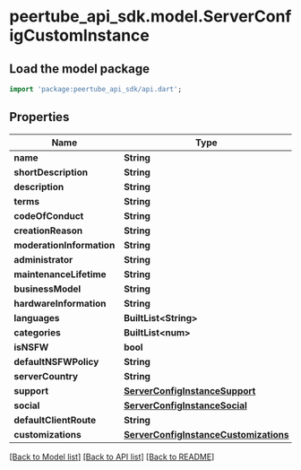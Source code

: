 # peertube_api_sdk.model.ServerConfigCustomInstance

## Load the model package
```dart
import 'package:peertube_api_sdk/api.dart';
```

## Properties
Name | Type | Description | Notes
------------ | ------------- | ------------- | -------------
**name** | **String** |  | [optional] 
**shortDescription** | **String** |  | [optional] 
**description** | **String** |  | [optional] 
**terms** | **String** |  | [optional] 
**codeOfConduct** | **String** |  | [optional] 
**creationReason** | **String** |  | [optional] 
**moderationInformation** | **String** |  | [optional] 
**administrator** | **String** |  | [optional] 
**maintenanceLifetime** | **String** |  | [optional] 
**businessModel** | **String** |  | [optional] 
**hardwareInformation** | **String** |  | [optional] 
**languages** | **BuiltList&lt;String&gt;** |  | [optional] 
**categories** | **BuiltList&lt;num&gt;** |  | [optional] 
**isNSFW** | **bool** |  | [optional] 
**defaultNSFWPolicy** | **String** |  | [optional] 
**serverCountry** | **String** |  | [optional] 
**support** | [**ServerConfigInstanceSupport**](ServerConfigInstanceSupport.md) |  | [optional] 
**social** | [**ServerConfigInstanceSocial**](ServerConfigInstanceSocial.md) |  | [optional] 
**defaultClientRoute** | **String** |  | [optional] 
**customizations** | [**ServerConfigInstanceCustomizations**](ServerConfigInstanceCustomizations.md) |  | [optional] 

[[Back to Model list]](../README.md#documentation-for-models) [[Back to API list]](../README.md#documentation-for-api-endpoints) [[Back to README]](../README.md)


